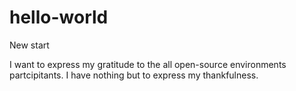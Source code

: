 # hello-world
New start

I want to express my gratitude to the all open-source environments partcipitants. 
I have nothing but to express my thankfulness.
